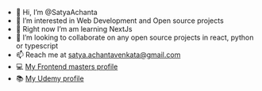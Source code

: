 - 👋 Hi, I’m @SatyaAchanta
- 👀 I’m interested in Web Development and Open source projects
- 🌱 Right now I’m am learning NextJs
- 💞️ I’m looking to collaborate on any open source projects in react, python or typescript
- 📫 Reach me at satya.achantavenkata@gmail.com
- 💻 [My Frontend masters profile](https://frontendmasters.com/u/its_me_satya/)
- 📚 [My Udemy profile](https://www.udemy.com/user/satyaachanta/)

<!---
SatyaAchanta/SatyaAchanta is a ✨ special ✨ repository because its `README.md` (this file) appears on your GitHub profile.
You can click the Preview link to take a look at your changes.
--->
